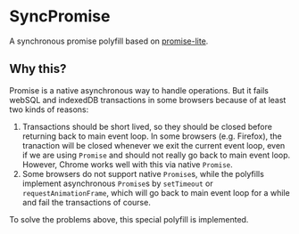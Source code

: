 SyncPromise
===

A synchronous promise polyfill based on
[promise-lite](https://github.com/gera2ld/promise-lite).

Why this?
---
Promise is a native asynchronous way to handle operations. But it fails webSQL
and indexedDB transactions in some browsers because of at least two kinds of
reasons:

1. Transactions should be short lived, so they should be closed before returning
   back to main event loop. In some browsers (e.g. Firefox), the tranaction will
   be closed whenever we exit the current event loop, even if we are using
   `Promise` and should not really go back to main event loop. However, Chrome
   works well with this via native `Promise`.
1. Some browsers do not support native `Promise`s, while the polyfills implement
   asynchronous `Promise`s by `setTimeout` or `requestAnimationFrame`, which
   will go back to main event loop for a while and fail the transactions of
   course.

To solve the problems above, this special polyfill is implemented.
